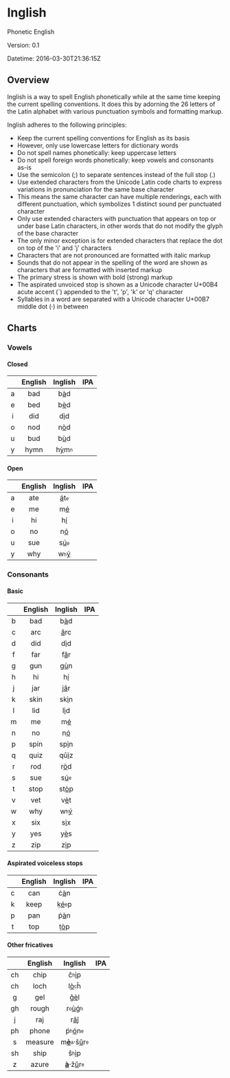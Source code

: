 # Inglish

Phonetic English

Version: 0.1

Datetime: 2016-03-30T21:36:15Z

## Overview

Inglish is a way to spell English phonetically while at the same time keeping the current spelling conventions. It does this by adorning the 26 letters of the Latin alphabet with various punctuation symbols and formatting markup.

Inglish adheres to the following principles:
- Keep the current spelling conventions for English as its basis
- However, only use lowercase letters for dictionary words
- Do not spell names phonetically: keep uppercase letters
- Do not spell foreign words phonetically: keep vowels and consonants as-is
- Use the semicolon (;) to separate sentences instead of the full stop (.)
- Use extended characters from the Unicode Latin code charts to express variations in pronunciation for the same base character
- This means the same character can have multiple renderings, each with different punctuation, which symbolizes 1 distinct sound per punctuated character
- Only use extended characters with punctuation that appears on top or under base Latin characters, in other words that do not modify the glyph of the base character
- The only minor exception is for extended characters that replace the dot on top of the 'i' and 'j' characters
- Characters that are not pronounced are formatted with italic markup
- Sounds that do not appear in the spelling of the word are shown as characters that are formatted with inserted markup
- The primary stress is shown with bold (strong) markup
- The aspirated unvoiced stop is shown as a Unicode character U+00B4 acute accent (&#x00B4;) appended to the 't', 'p', 'k' or 'q' character
- Syllables in a word are separated with a Unicode character U+00B7 middle dot (&#x00B7;) in between

## Charts

### Vowels

#### Closed
||English|Inglish|IPA|
|:-:|:-----:|:-----:|:-:|
|a|bad|b<ins>&#x00E0;</ins>d||
|e|bed|b<ins>&#x00E8;</ins>d||
|i|did|d<ins>&#x00EC;</ins>d||
|o|nod|n<ins>&#x00F2;</ins>d||
|u|bud|b<ins>&#x00F9;</ins>d||
|y|hymn|h<ins>&#x1EF3;</ins>m<sub><sup>n</sup></sub>||

#### Open
||English|Inglish|IPA|
|:-:|:-----:|:-----:|:-:|
|a|ate|<ins>&#x00E1;</ins>t<sub><sup>e</sup></sub>||
|e|me|m<ins>&#x00E9;</ins>||
|i|hi|h<ins>&#x00ED;</ins>||
|o|no|n<ins>&#x00F3;</ins>||
|u|sue|s<ins>&#x00FA;</ins><sub><sup>e</sup></sub>||
|y|why|w<sub><sup>h</sup></sub><ins>&#x00FD;</ins>||

### Consonants

#### Basic
||English|Inglish|IPA|
|:-:|:-----:|:-----:|:-:|
|b|bad|b<ins>&#x00E0;</ins>d||
|c|arc|<ins>&#x00E2;</ins>rc||
|d|did|d<ins>&#x00EC;</ins>d||
|f|far|f<ins>&#x00E2;</ins>r||
|g|gun|g<ins>&#x00F9;</ins>n||
|h|hi|h<ins>&#x00ED;</ins>||
|j|jar|j<ins>&#x00E2;</ins>r||
|k|skin|sk<ins>&#x00EC;</ins>n||
|l|lid|l<ins>&#x00EC;</ins>d||
|m|me|m<ins>&#x00E9;</ins>||
|n|no|n<ins>&#x00F3;</ins>||
|p|spin|sp<ins>&#x00EC;</ins>n||
|q|quiz|q&#x016B;<ins>&#x00EC;</ins>z||
|r|rod|r<ins>&#x00F2;</ins>d||
|s|sue|s<ins>&#x00FA;</ins><sub><sup>e</sup></sub>||
|t|stop|st<ins>&#x00F2;</ins>p||
|v|vet|v<ins>&#x00E8;</ins>t||
|w|why|w<sub><sup>h</sup></sub><ins>&#x00FD;</ins>||
|x|six|s<ins>&#x00EC;</ins>x||
|y|yes|y<ins>&#x00E8;</ins>s||
|z|zip|z<ins>&#x00EC;</ins>p||

#### Aspirated voiceless stops
||English|Inglish|IPA|
|:-:|:-----:|:-----:|:-:|
|c|can|&#x010B;<ins>&#x00E0;</ins>n||
|k|keep|&#x1E33;<ins>&#x00E9;</ins><sub><sup>e</sup></sub>p||
|p|pan|&#x1E57;<ins>&#x00E0;</ins>n||
|t|top|&#x1E6D;<ins>&#x00F2;</ins>p||

#### Other fricatives
||English|Inglish|IPA|
|:-:|:-----:|:-----:|:-:|
|ch|chip|&#x0109;<sub><sup>h</sup></sub><ins>&#x00EC;</ins>p||
|ch|loch|l<ins>&#x00F2;</ins><sub><sup>c</sup></sub>&#x0125;||
|g|gel|&#x011D;<ins>&#x00E8;</ins>l||
|gh|rough|r<sub><sup>o</sup></sub><ins>&#x00F9;</ins>&#x01F5;<sub><sup>h</sup></sub>||
|j|raj|r<ins>&#x00E3;</ins>&#x0135;||
|ph|phone|&#x1E55;<sub><sup>h</sup></sub><ins>&#x00F3;</ins>n<sub><sup>e</sup></sub>||
|s|measure|m<ins><b>&#x00E8;</b></ins><sub><sup>a</sup></sub>&#x00B7;&#x0161;<ins>&#x016D;</ins>r<sub><sup>e</sup></sub>||
|sh|ship|&#x015D;<sub><sup>h</sup></sub><ins>&#x00EC;</ins>p||
|z|azure|<ins><b>&#x00E0;</b></ins>&#x00B7;&#x017E;<ins>&#x016D;</ins>r<sub><sup>e</sup></sub>||
